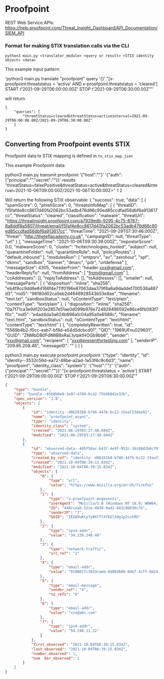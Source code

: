 # Proofpoint

REST Web Service APIs: https://help.proofpoint.com/Threat_Insight_Dashboard/API_Documentation/SIEM_API

### Format for making STIX translation calls via the CLI

`python3 main.py <translator_module> <query or result> <STIX identity object> <data>`

This example input pattern:

'python3 main.py translate "proofpoint" query '{}' "[x-proofpoint:threatstatus = 'active' AND x-proofpoint:threatstatus = 'cleared'] START t'2021-09-29T06:00:00.00Z' STOP t'2021-09-29T06:30:00.00Z'"'

will return
```
{
    "queries": [
        "threatStatus=cleared&threatStatus=activeinterval=2021-09-29T06:00:00.00Z/2021-09-29T06:30:00.00Z"
    ]
}
```
## Converting from Proofpoint events STIX

Proofpoint data to STIX mapping is defined in `to_stix_map.json`

This example Proofpoint data:

python3 main.py transmit proofpoint '{"host":"<hostname>"}' '{"auth":{"principal":"<principal>","secret":"<secret>"}}' results "threatStatus=falsePositive&threatStatus=active&threatStatus=cleared&interval=2021-10-06T09:00:00Z/2021-10-06T10:00:00Z=" 1 2

Will return the following STIX observable:
   {
    "success": true,
    "data": [
            {
            "spamScore": 0,
            "phishScore": 0,
            "threatsInfoMap": [
                {
                    "threatID": "f5faf4e8cc8617d40fa2062bc53adb476d66c90ed85ccdfad56dbf6a913617cc",
                    "threatStatus": "cleared",
                    "classification": "malware",
                    "threatUrl": "https://threatinsight.proofpoint.com/a7929edb-9295-4c75-8767-8a8ddf8a5807/threat/email/f5faf4e8cc8617d40fa2062bc53adb476d66c90ed85ccdfad56dbf6a913617cc",
                    "threatTime": "2021-09-29T07:30:46.000Z",
                    "threat": "http://theteflacademy.co.uk",
                    "campaignID": null,
                    "threatType": "url"
                }
            ],
            "messageTime": "2021-10-06T09:30:39.000Z",
            "impostorScore": 0.0,
            "malwareScore": 0,
            "cluster": "hcltechnologies_hosted",
            "subject": null,
            "quarantineFolder": null,
            "quarantineRule": null,
            "policyRoutes": [
                "default_inbound"
            ],
            "modulesRun": [
                "smtpsrv",
                "av",
                "zerohour",
                "spf",
                "dkimv",
                "sandbox",
                "banner",
                "dmarc",
                "pdr",
                "urldefense"
            ],
            "messageSize": 4305,
            "headerFrom": "header <xxx@gmail.com>",
            "headerReplyTo": null,
            "fromAddress": [
                "from@gmail.com"
            ],
            "ccAddresses": [],
            "replyToAddress": [],
            "toAddresses": [],
            "xmailer": null,
            "messageParts": [
                {
                    "disposition": "inline",
                    "sha256": "eb4f9cc9dd8e84166f4e711f0196e87063daa379f8a6a9daddef700536a887d3",
                    "md5": "98180d02ca5eb2d4646928543b53e8ae",
                    "filename": "text.txt",
                    "sandboxStatus": null,
                    "oContentType": "text/plain",
                    "contentType": "text/plain"
                },
                {
                    "disposition": "inline",
                    "sha256": "0a7f71ca3e9d1203e2857e51ae0d099b976e724828496592e86ce6fb083f7f0c",
                    "md5": "e4ad4da3a624b996a1c04a95a0e6588c",
                    "filename": "text.html",
                    "sandboxStatus": null,
                    "oContentType": "text/html",
                    "contentType": "text/html"
                }
            ],
            "completelyRewritten": true,
            "id": "5569b4b2-f0cc-eab7-bf8d-e54d5dcbcd01",
            "QID": "1969UFnu029601",
            "GUID": "ZNMbDB0FdlMIB8xRaL1ytpktHOGb9bb6",
            "sender": "xxx@gmail.com",
            "recipient": [
                "xxx@presentfortesting.com"
            ],
            "senderIP": "209.85.208.46",
            "messageID": ""
        }
        ]
        }

python3 main.py execute proofpoint proofpoint '{"type": "identity", "id": "identity--3532c56d-ea72-48be-a2ad-1a53f4c9c6d3", "name": "proofpoint", "identity_class": "system"}' '{"host":"<hostname>"}' '{"auth":{"principal":"<principal>","secret":"<secret>"}}' "[x-proofpoint:threatstatus = 'active'] START t'2021-09-29T06:00:00.00Z' STOP t'2021-09-29T06:30:00.00Z'"



```json
{
    "type": "bundle",
    "id": "bundle--65b8b0e8-3e97-4749-bc42-75b98842e32b",
    "spec_version": "2.0",
    "objects": [
        {
            "id": "identity--d06281b8-b746-447b-bc22-15eaf23dee91",
            "name": "proofpoint_async",
            "type": "identity",
            "identity_class": "system",
            "created": "2021-06-29T03:27:48.694Z",
            "modified": "2021-06-29T03:27:48.694Z"
        },
        {
            "id": "observed-data--495f50ac-b43f-4e9f-952c-38c88d2b8cf9",
            "type": "observed-data",
            "created_by_ref": "identity--d06281b8-b746-447b-bc22-15eaf23dee91",
            "created": "2021-10-04T06:39:15.034Z",
            "modified": "2021-10-04T06:39:15.034Z",
            "objects": {
                "0": {
                    "type": "url",
                    "value": "https://www.mozilla.org/en-US/firefox"
                },
                "1": {
                    "type": "x-proofpoint-msgevents",
                    "userAgent": "Mozilla/5.0 (Windows NT 10.0; WOW64; Trident/7.0; rv:11.0) like Gecko",
                    "ID": "448cceab-52ce-4638-9ad2-843c9b038c7b",
                    "senderIP": "7",
                    "GUID": "IEXA9uKty7y0XtTtXfEGlXdg1pZcutRU"
                },
                "2": {
                    "type": "ipv4-addr",
                    "value": "34.239.248.48"
                },
                "3": {
                    "type": "network-traffic",
                    "src_ref": "2"
                },
                "4": {
                    "type": "email-addr",
                    "value": "0100017c3019caeb-8d083606-04bf-41ff-9d24-85682bff3328-000000@amazonses.com"
                },
                "5": {
                    "type": "email-message",
                    "sender_ref": "4",
                    "to_refs": "6"
                },
                "6": {
                    "type": "email-addr",
                    "value": "xxx@abc.com"
                },
                "7": {
                    "type": "ipv4-addr",
                    "value": "54.240.11.32"
                }
            },
            "first_observed": "2021-10-04T06:39:15.034Z",
            "last_observed": "2021-10-04T06:39:15.034Z",
            "number_observed": 1,
            "num  ber_observed": 1
        }
    ]
}

```
